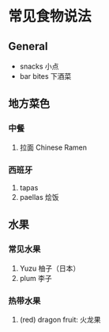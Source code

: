 # 常见食物说法

## General

* snacks 小点
* bar bites 下酒菜

## 地方菜色

### 中餐

1. 拉面 Chinese Ramen

### 西班牙

1. tapas
2. paellas 烩饭


## 水果

### 常见水果

1. Yuzu 柚子（日本）
2. plum 李子

### 热带水果

1. (red) dragon fruit: 火龙果